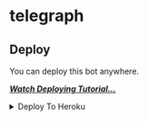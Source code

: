 # telegraph
## Deploy

You can deploy this bot anywhere.

<i>**[Watch Deploying Tutorial...](https://youtu.be/RWs6sh8m2Uk)**</i>
<details><summary>Deploy To Heroku</summary>
<p>
<br>
<a href="https://heroku.com/deploy?template=https://github.com/greymattersbot/url-auto-delete-shortener-bot">
  <img src="https://www.herokucdn.com/deploy/button.svg" alt="Deploy">
</a>
</p>
</details>
